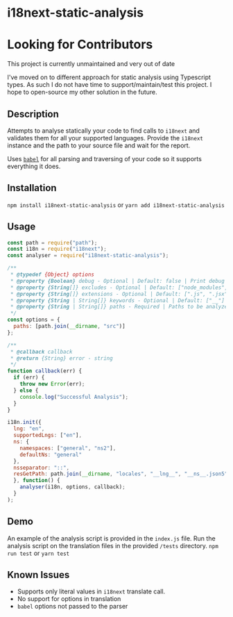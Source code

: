 # i18next-static-analysis

# Looking for Contributors
This project is currently unmaintained and very out of date

I've moved on to different approach for static analysis using Typescript types.
As such I do not have time to support/maintain/test this project.
I hope to open-source my other solution in the future.

## Description

Attempts to analyse statically your code to find calls to `i18next` and validates them for all your supported languages.
Provide the `i18next` instance and the path to your source file and wait for the report.

Uses [`babel`](https://babeljs.io/) for all parsing and traversing of your code so it supports everything it does.

## Installation
`npm install i18next-static-analysis` or `yarn add i18next-static-analysis`

## Usage
```javascript
const path = require("path");
const i18n = require("i18next");
const analyser = require("i18next-static-analysis");

/**
 * @typedef {Object} options
 * @property {Boolean} debug - Optional | Default: false | Print debug logs
 * @property {String[]} excludes - Optional | Default: ["node_modules", "bower_components"] | Path to exclude
 * @property {String[]} extensions - Optional | Default: [".js", ".jsx"] | File extensions to be analyzed
 * @property {String | String[]} keywords - Optional | Default: ["__"] | Callee Keywords
 * @property {String | String[]} paths - Required | Paths to be analyzed
 */
const options = {
  paths: [path.join(__dirname, "src")]
};

/**
 * @callback callback
 * @return {String} error - string
 */
function callback(err) {
  if (err) {
    throw new Error(err);
  } else {
    console.log("Successful Analysis");
  }
}

i18n.init({
  lng: "en",
  supportedLngs: ["en"],
  ns: {
    namespaces: ["general", "ns2"],
    defaultNs: "general"
  },
  nsseparator: "::",
  resGetPath: path.join(__dirname, "locales", "__lng__", "__ns__.json5"),
  }, function() {
    analyser(i18n, options, callback);
  }
);
```

## Demo
An example of the analysis script is provided in the `index.js` file. Run the analysis script on the translation files in the provided `/tests` directory.
`npm run test` or `yarn test`

## Known Issues
 - Supports only literal values in `i18next` translate call.
 - No support for options in translation
 - `babel` options not passed to the parser
